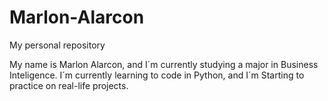 # Marlon-Alarcon
My personal repository

My name is Marlon Alarcon, and I´m currently studying a major in Business Inteligence.
I´m currently learning to code in Python, and I´m Starting to practice on real-life projects.
